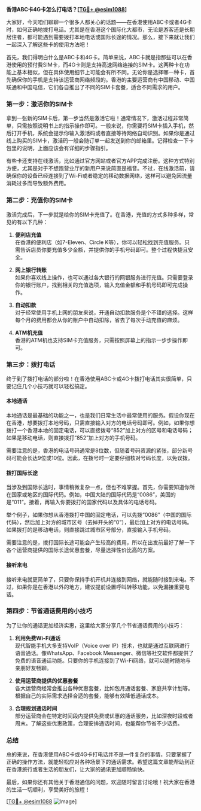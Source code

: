 **香港ABC卡4G卡怎么打电话？[[TG💪+ @esim1088](https://t.me/s/esim1088)]**

大家好，今天咱们聊聊一个很多人都关心的话题——在香港使用ABC卡或者4G卡时，如何正确地拨打电话。尤其是在香港这个国际化大都市，无论是游客还是长期居住者，都可能遇到需要拨打本地电话或国际长途的情况。那么，接下来就让我们一起深入了解这些卡的使用方法吧！

首先，我们得明白什么是ABC卡和4G卡。简单来说，ABC卡就是指那些可以在香港使用的预付费SIM卡，而4G卡则是支持高速网络连接的SIM卡。这两种卡在功能上基本相似，但在具体使用细节上可能会有所不同。无论你是选择哪一种卡，首先确保你的手机是支持该运营商网络频段的。香港的主要运营商有中国移动、中国联通和中国电信，它们各自推出了不同的SIM卡套餐，适合不同需求的用户。

### **第一步：激活你的SIM卡**

拿到一张新的SIM卡后，第一步当然是激活它啦！通常情况下，激活过程非常简单，只需按照说明书上的指示操作即可。一般来说，你需要将SIM卡插入手机，然后打开手机，系统会提示你输入激活码或者直接等待网络自动识别。如果你是通过线上购买的SIM卡，激活码一般会随订单一起发送到你的邮箱里。记得检查一下卡包里的说明，上面应该会有详细的步骤指引。

有些卡还支持在线激活，比如通过官方网站或者官方APP完成注册。这种方式特别方便，尤其是对于不想跑营业厅的新用户来说简直是福音。不过，在线激活前，请确保你的设备已经连接到了Wi-Fi或者稳定的移动数据网络，这样可以避免因流量消耗过多而导致额外费用。

### **第二步：充值你的SIM卡**

激活完成后，下一步就是给你的SIM卡充值了。在香港，充值的方式多种多样，常见的有以下几种：

1. **便利店充值**  
   在香港的便利店（如7-Eleven、Circle K等），你可以轻松找到充值服务。只需告诉店员你要充值多少金额，并提供你的手机号码即可。整个过程快捷且安全。

2. **网上银行转账**  
   如果你喜欢线上操作，也可以通过各大银行的网银服务进行充值。只需要登录你的银行账户，找到相关的充值选项，输入充值金额和手机号码即可完成操作。

3. **自动扣款**  
   对于经常使用手机上网的朋友来说，开通自动扣款服务是个不错的选择。这样每个月的费用都会从你的账户中自动扣除，省去了每次手动充值的麻烦。

4. **ATM机充值**  
   香港的ATM机也支持SIM卡充值服务，只需按照屏幕上的指示一步步操作即可。

### **第三步：拨打电话**

终于到了拨打电话的部分啦！在香港使用ABC卡或4G卡拨打电话其实很简单，只要记住几个小技巧就可以轻松搞定。

#### **本地通话**

本地通话是最基础的功能之一，也是我们日常生活中最常使用的服务。假设你现在在香港，想要拨打本地号码，只需直接输入对方的电话号码即可。例如，如果你想拨打一个香港本地的固定电话，可以直接拨号“852”加上对方的区号和电话号码；如果是移动电话，则直接拨打“852”加上对方的手机号码。

需要注意的是，香港的电话号码通常是8位数，但随着号码资源的紧张，部分新号码可能会长达9位或10位。因此，在拨号时一定要仔细核对号码长度，以免误拨。

#### **拨打国际长途**

当涉及到国际长途时，事情稍微复杂一点，但也不难掌握。首先，你需要知道你所在国家或地区的国际代码。例如，中国大陆的国际代码是“0086”，美国的是“011”。接着，再输入你要拨打的国家代码以及具体的电话号码。

举个例子，如果你想从香港拨打中国的固定电话，可以先拨“0086”（中国的国际代码），然后加上对方的城市区号（去掉开头的“0”），最后加上对方的电话号码。如果拨打的是移动电话，则直接跳过城市区号部分，直接输入手机号码。

需要注意的是，拨打国际长途可能会产生较高的费用，所以在出发前最好了解一下各个运营商提供的国际长途优惠套餐，尽量选择性价比高的方案。

#### **接听来电**

接听来电就更简单了，只要你保持手机开机并连接到网络，就能随时接到来电。不过，如果你是在香港以外的地方，建议提前设置呼叫转移功能，以免漏接重要电话。

### **第四步：节省通话费用的小技巧**

为了让你的通话更加经济实惠，这里给大家分享几个节省通话费用的小技巧：

1. **利用免费Wi-Fi通话**  
   现代智能手机大多支持VoIP（Voice over IP）技术，也就是通过互联网进行语音通话。像WhatsApp、Facebook Messenger、微信等社交软件都提供了免费的语音通话功能。只要你的手机连接到了Wi-Fi网络，就可以随时随地与亲朋好友畅聊。

2. **使用运营商提供的优惠套餐**  
   各大运营商经常会推出各种优惠套餐，比如包月通话套餐、家庭共享计划等。根据自己的实际需求选择合适的套餐，能够有效降低通话成本。

3. **合理规划通话时间**  
   部分运营商会在特定时间段内提供免费或优惠的通话服务，比如深夜时段或者周末。了解这些优惠政策，合理安排通话时间，也能帮你节省不少话费。

### **总结**

总的来说，在香港使用ABC卡或4G卡打电话并不是一件复杂的事情，只要掌握了正确的操作方法，就能轻松应对各种场景下的通话需求。希望这篇文章能帮助到正在香港旅行或者生活的朋友们，让大家的通讯更加顺畅愉快。

最后，如果你还有其他关于香港通信的问题，欢迎随时留言讨论哦！祝大家在香港的生活一切顺利，享受美好的旅程！

[[TG💪+ @esim1088](https://t.me/s/esim1088) ![Image](https://i.postimg.cc/4NQfJmqS/Snipaste-2025-05-13-00-14-12.png)]